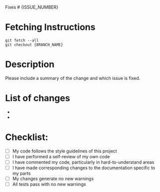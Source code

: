 Fixes # {ISSUE_NUMBER}

# Fetching Instructions
```shell
git fetch --all
git checkout {BRANCH_NAME}
```

# Description
Please include a summary of the change and which issue is fixed.

# List of changes
- 
- 

# Checklist:
- [ ] My code follows the style guidelines of this project
- [ ] I have performed a self-review of my own code
- [ ] I have commented my code, particularly in hard-to-understand areas
- [ ] I have made corresponding changes to the documentation specific to my parts
- [ ] My changes generate no new warnings
- [ ] All tests pass with no new warnings
